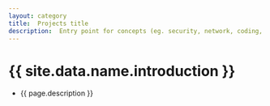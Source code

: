 ```yaml
---
layout: category
title:  Projects title
description:  Entry point for concepts (eg. security, network, coding, container)
---
```


# {{ site.data.name.introduction }}
- {{ page.description }}
